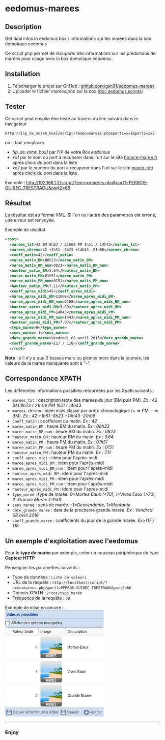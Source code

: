 # eedomus-marees
## Description
Get tidal infos in eedomus box / informations sur les marées dans la box domotique eedomus

Ce script php permet de récupérer des informations sur les prédictions de marées pour usage avec la box domotique *eedomus*.

## Installation
1. Télécharger le projet sur GitHub : [github.com/gsn01/eedomus-marees](https://github.com/gsn01/eedomus_marees/archive/master.zip)
1. Uploader le fichier *marees.php* sur la box ([doc eedomus scripts](http://doc.eedomus.com/view/Scripts#Script_HTTP_sur_la_box_eedomus))

## Tester
Ce script peut ensuite être testé au travers du lien suivant dans le navigateur

	http://[ip_de_votre_box]/script/?exec=marees.php&port1=xx1&port2=xx2

où il faut remplacer
- *[ip_de_votre_box]* par l'IP de votre Box *eedomus*
- *xx1* par le nom du port à récuperer dans l'url sur le site [horaire-maree.fr](http://horaire-maree.fr) après choix du port dans la liste
- *xx2* par le numéro du port à récuperer dans l'url sur le site [maree.info](http://maree.info) après choix du port dans la liste

Exemple :	http://192.168.1.2/script/?exec=marees.php&port1=PERROS-GUIREC_TRESTRAOU&port2=66

## Résultat
Le résultat est au format XML.
Si l'un ou l'autre des paramètres est erroné, une erreur est renvoyée.

Exemple de résultat
```xml
<root>
  <marees_txt>42 BM 8h23 / 21h08 PM 1h51 / 14h43</marees_txt>
  <marees_chrono>42 +1h51 -8h23 +14h43 -21h08</marees_chrono>
  <coeff_matin>42</coeff_matin>
  <maree_matin_BM>08h23</maree_matin_BM>
  <maree_matin_BM_num>0823</maree_matin_BM_num>
  <hauteur_matin_BM>3.64</hauteur_matin_BM>
  <maree_matin_PM>01h51</maree_matin_PM>
  <maree_matin_PM_num>0151</maree_matin_PM_num>
  <hauteur_matin_PM>7.11</hauteur_matin_PM>
  <coeff_apres_midi>45</coeff_apres_midi>
  <maree_apres_midi_BM>21h08</maree_apres_midi_BM>
  <maree_apres_midi_BM_num>2108</maree_apres_midi_BM_num>
  <hauteur_apres_midi_BM>3.69</hauteur_apres_midi_BM>
  <maree_apres_midi_PM>14h43</maree_apres_midi_PM>
  <maree_apres_midi_PM_num>1443</maree_apres_midi_PM_num>
  <hauteur_apres_midi_PM>7.07</hauteur_apres_midi_PM>
  <type_maree>0</type_maree>
  <sens_maree>-1</sens_maree>
  <date_grande_maree>Vendredi 08 avril 2016</date_grande_maree>
  <coeff_grande_maree>117 / 118</coeff_grande_maree>
  </root>
```
**Note** : s'il n'y a que 3 basses mers ou pleines mers dans la journée, les valeurs de la marée manquante sont à "-".

## Correspondance XPATH

Les différentes informations possibles retournées par les Xpath suivants :

- ```marees_txt``` : description texte des marées du jour (BM puis PM). *Ex : 42 BM 8h23 / 21h08 PM 1h51 / 14h43*
- ```marees_chrono``` : idem mais classé par ordre chronologique (+ => PM, - => BM). *Ex : 42 +1h51 -8h23 +14h43 -21h08*
- ```coeff_matin``` : coefficient du matin. *Ex : 42*
- ```maree_matin_BM``` : heure BM du matin. *Ex : 08h23*
- ```maree_matin_BM_num``` : heure BM du matin. *Ex : 0823*
- ```hauteur_matin_BM``` : hauteur BM du matin. *Ex : 3.64*
- ```maree_matin_PM``` : heure PM du matin. *Ex : 01h51*
- ```maree_matin_PM_num``` : heure PM du matin. *Ex : 0151*
- ```hauteur_matin_PM``` : hauteur PM du matin. *Ex : 7.11*
- ```coeff_apres_midi``` : idem pour l'après-midi
- ```maree_apres_midi_BM``` : idem pour l'après-midi
- ```maree_apres_midi_BM_num``` : idem pour l'après-midi
- ```hauteur_apres_midi_BM``` : idem pour l'après-midi
- ```maree_apres_midi_PM``` : idem pour l'après-midi
- ```maree_apres_midi_PM_num``` : idem pour l'après-midi
- ```hauteur_apres_midi_PM``` : idem pour l'après-midi
- ```type_maree``` : type de marée. *0=Mortes Eaux (<70), 1=Vives Eaux (>70), 2=Grande Marée (>100)*
- ```sens_maree``` : sens de marée. *-1=Descendante, 1=Montante*
- ```date_grande_maree``` : date de la prochaine grande marée. *Ex : Vendredi 08 avril 2016*
- ```coeff_grande_maree``` : coefficients du jour de la grande marée. *Ex>117 / 118*

## Un exemple d'exploitation avec l'eedomus

Pour le **type de marée** par exemple, créer un nouveau périphérique de type **Capteur HTTP**

Renseigner les paramètres suivants :

- Type de données : ```Liste de valeurs```
- URL de la requête : ```http://localhost/script/?exec=marees.php&port1=PERROS-GUIREC_TRESTRAOU&port2=66```
- Chemin XPATH : ```/root/type_maree```
- Fréquence de la requête : ```60```

Exemple de mise en oeuvre :
![marees](marees.png "Marées")

---
### Enjoy
